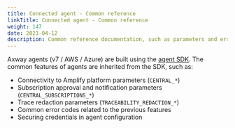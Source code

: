 ```yaml
---
title: Connected agent - Common reference
linkTitle: Connected agent - Common reference
weight: 147
date: 2021-04-12
description: Common reference documentation, such as parameters and error codes, that are shared by Axway agents.
---
```

Axway agents (v7 / AWS / Azure) are built using the [agent SDK](https://github.com/Axway/agent-sdk). The common features of agents are inherited from the SDK, such as:

* Connectivity to Amplify platform parameters (`CENTRAL_*`)
* Subscription approval and notification parameters (`CENTRAL_SUBSCRIPTIONS_*`)
* Trace redaction parameters (`TRACEABILITY_REDACTION_*`)
* Common error codes related to the previous features
* Securing credentials in agent configuration